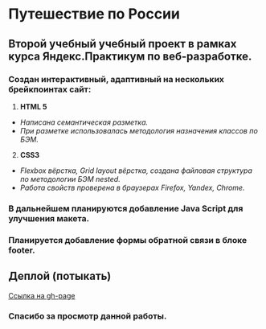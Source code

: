 # Путешествие по России
## Второй учебный учебный проект в рамках курса Яндекс.Практикум по веб-разработке.
### Создан интерактивный, адаптивный на нескольких брейкпоинтах сайт:
1. **HTML 5** 
 * _Написана семантическая разметка._ 
 * _При разметке использовалась методология назначения классов по БЭМ._
2. **CSS3**
 * _Flexbox вёрстка, Grid layout вёрстка, создана файловая структура по методологии БЭМ nested._
 * _Работа свойств проверена в браузерах Firefox, Yandex, Chrome._
### В дальнейшем планируются добавление Java Script для улучшения макета.
### Планируется добавление формы обратной связи в блоке footer.
## Деплой (потыкать)
[Ссылка на gh-page](https://melnikovst.github.io/react-mesto-auth)
### Спасибо за просмотр данной работы.

